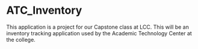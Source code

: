 # ATC_Inventory
This application is a project for our Capstone class at LCC. This will be an inventory tracking application used by the Academic Technology Center at the college.
